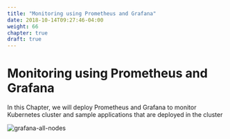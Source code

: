 ```yaml
---
title: "Monitoring using Prometheus and Grafana"
date: 2018-10-14T09:27:46-04:00
weight: 66
chapter: true
draft: true
---
```


# Monitoring using Prometheus and Grafana

In this Chapter, we will deploy Prometheus and Grafana to monitor Kubernetes cluster and sample applications that are deployed in the cluster

![grafana-all-nodes](/images/grafana-all-nodes.png)
